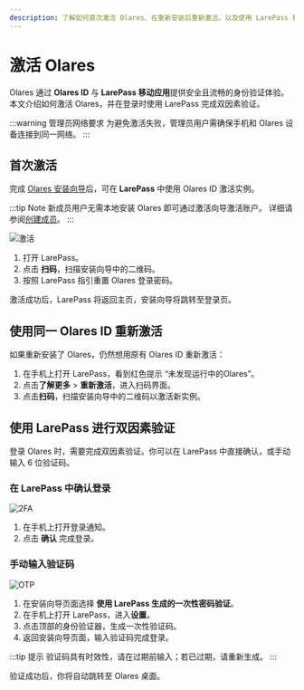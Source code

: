 ```yaml
---
description: 了解如何首次激活 Olares、在重新安装后重新激活，以及使用 LarePass 移动端完成安全的双因素登录。
---
```


# 激活 Olares

Olares 通过 **Olares ID** 与 **LarePass 移动应用**提供安全且流畅的身份验证体验。本文介绍如何激活 Olares，并在登录时使用 LarePass 完成双因素验证。

:::warning 管理员网络要求
为避免激活失败，管理员用户需确保手机和 Olares 设备连接到同一网络。
:::

## 首次激活

完成 [Olares 安装向导](../get-started/install-olares.md#安装-olares-1)后，可在 **LarePass** 中使用 Olares ID 激活实例。

:::tip Note
新成员用户无需本地安装 Olares 即可通过激活向导激活账户。
详细请参阅[创建成员](../olares/settings/manage-team.md#创建新成员)。
:::

![激活](/images/manual/larepass/activate-olares.png#bordered)

1. 打开 LarePass。  
2. 点击 **扫码**，扫描安装向导中的二维码。  
3. 按照 LarePass 指引重置 Olares 登录密码。  

激活成功后，LarePass 将返回主页，安装向导将跳转至登录页。

## 使用同一 Olares ID 重新激活

如果重新安装了 Olares，仍然想用原有 Olares ID 重新激活：

1. 在手机上打开 LarePass，看到红色提示 “未发现运行中的Olares”。  
2. 点击**了解更多** > **重新激活**，进入扫码界面。  
3. 点击**扫码**，扫描安装向导中的二维码以激活新实例。  

## 使用 LarePass 进行双因素验证

登录 Olares 时，需要完成双因素验证。你可以在 LarePass 中直接确认，或手动输入 6 位验证码。


### 在 LarePass 中确认登录
![2FA](/images/manual/larepass/second-confirmation.png#bordered)

1. 在手机上打开登录通知。  
2. 点击 **确认** 完成登录。  

### 手动输入验证码
![OTP](/images/manual/larepass/otp-larepass.jpg#bordered)

1. 在安装向导页面选择 **使用 LarePass 生成的一次性密码验证**。  
2. 在手机上打开 LarePass，进入**设置**。  
3. 点击顶部的身份验证器，生成一次性验证码。  
4. 返回安装向导页面，输入验证码完成登录。  

:::tip 提示
验证码具有时效性，请在过期前输入；若已过期，请重新生成。
:::

验证成功后，你将自动跳转至 Olares 桌面。
